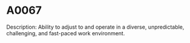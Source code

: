 # A0067
Description: Ability to adjust to and operate in a diverse, unpredictable, challenging, and fast-paced work environment.
